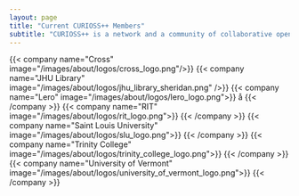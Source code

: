 ```yaml
---
layout: page
title: "Current CURIOSS++ Members"
subtitle: "CURIOSS++ is a network and a community of collaborative open source program offices in universities, governments, and civic institutions. Listed below are the current CURIOSS++ Members. If you are interested in joining our network please visit our Join CURIOSS++ page."
---
```

  <div class="container">
    <div class="row justify-content-center">
      {{< company name="Cross" image="/images/about/logos/cross_logo.png"/>}} 
      {{< company name="JHU Library" image="/images/about/logos/jhu_library_sheridan.png" />}}
      {{< company name="Lero" image="/images/about/logos/lero_logo.png">}} å
      {{< /company >}}
      {{< company name="RIT" image="/images/about/logos/rit_logo.png">}}
      {{< /company >}}
      {{< company name="Saint Louis University" image="/images/about/logos/slu_logo.png">}}
      {{< /company >}}
      {{< company name="Trinity College" image="/images/about/logos/trinity_college_logo.png">}}
      {{< /company >}}
      {{< company name="University of Vermont" image="/images/about/logos/university_of_vermont_logo.png">}}
      {{< /company >}}
    </div>
  </div>